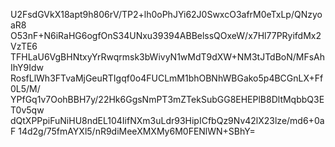 U2FsdGVkX18apt9h806rV/TP2+lh0oPhJYi62J0SwxcO3afrM0eTxLp/QNzyoaR8
O53nF+N6iRaHG6ogfOnS34UNxu39394ABBelssQOxeW/x7Hl77PRyifdMx2VzTE6
TFHLaU6VgBHNtxyYrRwqrmsk3bWivyN1wMdT9dXW+NM3tJTdBoN/MFsAhIhY9Idw
RosfLlWh3FTvaMjGeuRTIgqf0o4FUCLmM1bhOBNhWBGako5p4BCGnLX+Ff0L5/M/
YPfGq1v7OohBBH7y/22Hk6GgsNmPT3mZTekSubGG8EHEPlB8DltMqbbQ3ET0v5qw
dQtXPPpiFuNiHU8ndEL104IifNXm3uLdr93HipICfbQz9Nv42lX23lze/md6+0aF
14d2g/75fmAYXl5/nR9diMeeXMXMy6M0FENlWN+SBhY=
